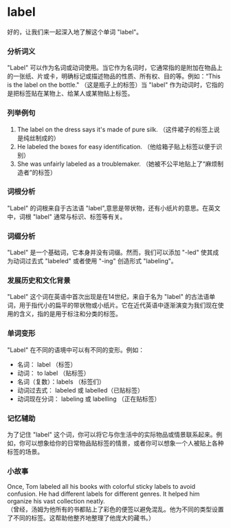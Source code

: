 # label

好的，让我们来一起深入地了解这个单词 "label"。

  

### 分析词义

  

"Label" 可以作为名词或动词使用。当它作为名词时，它通常指的是附加在物品上的一张纸、片或卡，明确标记或描述物品的性质、所有权、目的等。例如：“This is the label on the bottle." （这是瓶子上的标签）当 "label" 作为动词时，它指的是把标签贴在某物上、给某人或某物贴上标签。

  

### 列举例句

  

1.  The label on the dress says it's made of pure silk. （这件裙子的标签上说是纯丝制成的）
2.  He labeled the boxes for easy identification. （他给箱子贴上标签以便于识别）
3.  She was unfairly labeled as a troublemaker. （她被不公平地贴上了“麻烦制造者”的标签）

  

### 词根分析

  

"Label" 的词根来自于古法语 "label",意思是带状物，还有小纸片的意思。在英文中，词根 "label" 通常与标识、标签等有关。

  

### 词缀分析

  

"Label" 是一个基础词，它本身并没有词缀。然而，我们可以添加 "-led" 使其成为动词过去式 "labeled" 或者使用 "-ing" 创造形式 "labeling"。

  

### 发展历史和文化背景

  

"Label" 这个词在英语中首次出现是在14世纪，来自于名为 "label" 的古法语单词，用于指代小的扁平的带状物或小纸片。它在近代英语中逐渐演变为我们现在使用的含义，指的是用于标注和分类的标签。

  

### 单词变形

  

"Label" 在不同的语境中可以有不同的变形。例如：

  

*   名词： label （标签）
*   动词： to label （贴标签）
*   名词（复数）：labels （标签们）
*   动词过去式： labeled 或 labelled（已贴标签）
*   动词现在分词： labeling 或 labelling （正在贴标签）

  

### 记忆辅助

  

为了记住 "label" 这个词，你可以将它与你生活中的实际物品或情景联系起来。例如，你可以想象给你的日常物品贴标签的情景，或者你可以想象一个人被贴上各种标签的场景。

  

### 小故事

  

Once, Tom labeled all his books with colorful sticky labels to avoid confusion. He had different labels for different genres. It helped him organize his vast collection neatly.  
（曾经，汤姆为他所有的书都贴上了彩色的便签以避免混乱。他为不同的类型设置了不同的标签。这帮助他整齐地整理了他庞大的藏书。）
